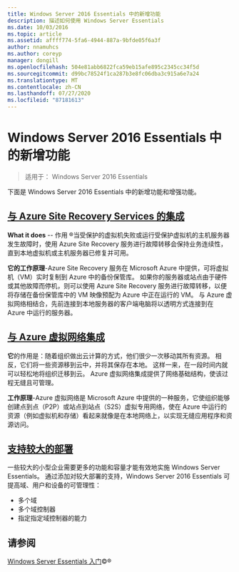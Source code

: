 ```yaml
---
title: Windows Server 2016 Essentials 中的新增功能
description: 描述如何使用 Windows Server Essentials
ms.date: 10/03/2016
ms.topic: article
ms.assetid: affff774-5fa6-4944-887a-9bfde05f6a3f
author: nnamuhcs
ms.author: coreyp
manager: dongill
ms.openlocfilehash: 504e81abb6822fca59eb15afe895c2345cc34f5d
ms.sourcegitcommit: d99bc78524f1ca287b3e8fc06dba3c915a6e7a24
ms.translationtype: MT
ms.contentlocale: zh-CN
ms.lasthandoff: 07/27/2020
ms.locfileid: "87181613"
---
```

# <a name="whats-new-in-windows-server-2016-essentials"></a>Windows Server 2016 Essentials 中的新增功能

> 适用于： Windows Server 2016 Essentials

下面是 Windows Server 2016 Essentials 中的新增功能和增强功能。

## <a name="integration-with-azure-site-recovery-services"></a>[与 Azure Site Recovery Services 的集成](azure-site-recovery-services-integration.md)

**What it does**  -- 作用 &reg;当受保护的虚拟机失败或运行受保护虚拟机的主机服务器发生故障时，使用 Azure Site Recovery 服务进行故障转移会保持业务连续性，直到本地虚拟机或主机服务器已修复并可用。 

**它的工作原理**-Azure Site Recovery 服务在 Microsoft Azure 中提供，可将虚拟机（VM）实时复制到 Azure 中的备份保管库。 如果你的服务器或站点由于硬件或其他故障而停机，则可以使用 Azure Site Recovery 服务进行故障转移，以便将存储在备份保管库中的 VM 映像预配为 Azure 中正在运行的 VM。 与 Azure 虚拟网络相结合，先前连接到本地服务器的客户端电脑将以透明方式连接到在 Azure 中运行的服务器。


## <a name="integration-with-azure-virtual-network"></a>[与 Azure 虚拟网络集成](azure-virtual-network-integration.md)

**它**的作用是：随着组织做出云计算的方式，他们很少一次移动其所有资源。 相反，它们将一些资源移到云中，并将其保存在本地。 这样一来，在一段时间内就可以轻松地将组织迁移到云。 Azure 虚拟网络集成提供了网络基础结构，使该过程无缝且可管理。

**工作原理**-Azure 虚拟网络是 Microsoft Azure 中提供的一种服务，它使组织能够创建点到点（P2P）或站点到站点（S2S）虚拟专用网络，使在 Azure 中运行的资源（例如虚拟机和存储）看起来就像是在本地网络上，以实现无缝应用程序和资源访问。



## <a name="support-for-larger-deployments"></a>[支持较大的部署](support-for-larger-deployments.md)

一些较大的小型企业需要更多的功能和容量才能有效地实施 Windows Server Essentials。 通过添加对较大部署的支持，Windows Server 2016 Essentials 可提高域、用户和设备的可管理性：

 - 多个域
 - 多个域控制器
 - 指定指定域控制器的能力


<a name="see-also"></a>请参阅
--------

[Windows Server Essentials 入门](get-started.md)&copy;&reg;